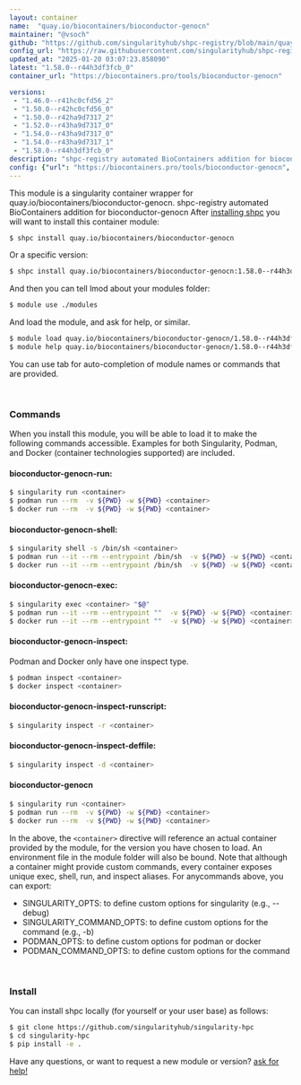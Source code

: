 ```yaml
---
layout: container
name:  "quay.io/biocontainers/bioconductor-genocn"
maintainer: "@vsoch"
github: "https://github.com/singularityhub/shpc-registry/blob/main/quay.io/biocontainers/bioconductor-genocn/container.yaml"
config_url: "https://raw.githubusercontent.com/singularityhub/shpc-registry/main/quay.io/biocontainers/bioconductor-genocn/container.yaml"
updated_at: "2025-01-20 03:07:23.858090"
latest: "1.58.0--r44h3df3fcb_0"
container_url: "https://biocontainers.pro/tools/bioconductor-genocn"

versions:
 - "1.46.0--r41hc0cfd56_2"
 - "1.50.0--r42hc0cfd56_0"
 - "1.50.0--r42ha9d7317_2"
 - "1.52.0--r43ha9d7317_0"
 - "1.54.0--r43ha9d7317_0"
 - "1.54.0--r43ha9d7317_1"
 - "1.58.0--r44h3df3fcb_0"
description: "shpc-registry automated BioContainers addition for bioconductor-genocn"
config: {"url": "https://biocontainers.pro/tools/bioconductor-genocn", "maintainer": "@vsoch", "description": "shpc-registry automated BioContainers addition for bioconductor-genocn", "latest": {"1.58.0--r44h3df3fcb_0": "sha256:77ed7fdf49a0fc38a32704bd456f8864ea4ac68c1b20a31b83e85fb48012e7e6"}, "tags": {"1.46.0--r41hc0cfd56_2": "sha256:a11862dbf154c749fa48d814c27b8cb8150a2794771494e3bf00b5b56f4913c0", "1.50.0--r42hc0cfd56_0": "sha256:9e2901eba9664227f2cadeaeeed41603bcee15adf8ba7849602f664bc7edff33", "1.50.0--r42ha9d7317_2": "sha256:3d5be177fe4f6d732128c5dd302c3524a917a84426f4255028652c1d929b97e6", "1.52.0--r43ha9d7317_0": "sha256:09731492b466139a7c1c9b87832bdddcecebcc3e1f7bd55660177515cabca981", "1.54.0--r43ha9d7317_0": "sha256:e8c4ecb0006a7857970ef9bfc4ac305708b2d6cf350b150fe2e7c7b5f7b4bcd5", "1.54.0--r43ha9d7317_1": "sha256:26a28cbefcc5619b9ecb857c92983fc616d92301a9fe8705bc2c277109322110", "1.58.0--r44h3df3fcb_0": "sha256:77ed7fdf49a0fc38a32704bd456f8864ea4ac68c1b20a31b83e85fb48012e7e6"}, "docker": "quay.io/biocontainers/bioconductor-genocn"}
---
```


This module is a singularity container wrapper for quay.io/biocontainers/bioconductor-genocn.
shpc-registry automated BioContainers addition for bioconductor-genocn
After [installing shpc](#install) you will want to install this container module:


```bash
$ shpc install quay.io/biocontainers/bioconductor-genocn
```

Or a specific version:

```bash
$ shpc install quay.io/biocontainers/bioconductor-genocn:1.58.0--r44h3df3fcb_0
```

And then you can tell lmod about your modules folder:

```bash
$ module use ./modules
```

And load the module, and ask for help, or similar.

```bash
$ module load quay.io/biocontainers/bioconductor-genocn/1.58.0--r44h3df3fcb_0
$ module help quay.io/biocontainers/bioconductor-genocn/1.58.0--r44h3df3fcb_0
```

You can use tab for auto-completion of module names or commands that are provided.

<br>

### Commands

When you install this module, you will be able to load it to make the following commands accessible.
Examples for both Singularity, Podman, and Docker (container technologies supported) are included.

#### bioconductor-genocn-run:

```bash
$ singularity run <container>
$ podman run --rm  -v ${PWD} -w ${PWD} <container>
$ docker run --rm  -v ${PWD} -w ${PWD} <container>
```

#### bioconductor-genocn-shell:

```bash
$ singularity shell -s /bin/sh <container>
$ podman run --it --rm --entrypoint /bin/sh  -v ${PWD} -w ${PWD} <container>
$ docker run --it --rm --entrypoint /bin/sh  -v ${PWD} -w ${PWD} <container>
```

#### bioconductor-genocn-exec:

```bash
$ singularity exec <container> "$@"
$ podman run --it --rm --entrypoint ""  -v ${PWD} -w ${PWD} <container> "$@"
$ docker run --it --rm --entrypoint ""  -v ${PWD} -w ${PWD} <container> "$@"
```

#### bioconductor-genocn-inspect:

Podman and Docker only have one inspect type.

```bash
$ podman inspect <container>
$ docker inspect <container>
```

#### bioconductor-genocn-inspect-runscript:

```bash
$ singularity inspect -r <container>
```

#### bioconductor-genocn-inspect-deffile:

```bash
$ singularity inspect -d <container>
```



#### bioconductor-genocn

```bash
$ singularity run <container>
$ podman run --rm  -v ${PWD} -w ${PWD} <container>
$ docker run --rm  -v ${PWD} -w ${PWD} <container>
```


In the above, the `<container>` directive will reference an actual container provided
by the module, for the version you have chosen to load. An environment file in the
module folder will also be bound. Note that although a container
might provide custom commands, every container exposes unique exec, shell, run, and
inspect aliases. For anycommands above, you can export:

 - SINGULARITY_OPTS: to define custom options for singularity (e.g., --debug)
 - SINGULARITY_COMMAND_OPTS: to define custom options for the command (e.g., -b)
 - PODMAN_OPTS: to define custom options for podman or docker
 - PODMAN_COMMAND_OPTS: to define custom options for the command

<br>

### Install

You can install shpc locally (for yourself or your user base) as follows:

```bash
$ git clone https://github.com/singularityhub/singularity-hpc
$ cd singularity-hpc
$ pip install -e .
```

Have any questions, or want to request a new module or version? [ask for help!](https://github.com/singularityhub/singularity-hpc/issues)